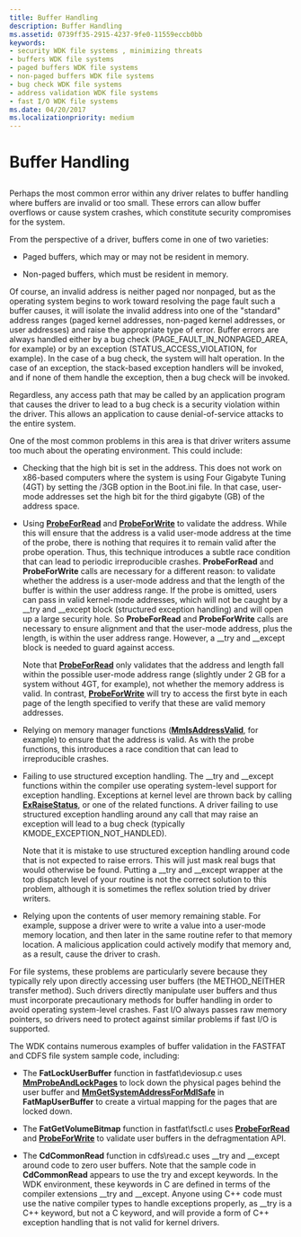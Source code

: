 ```yaml
---
title: Buffer Handling
description: Buffer Handling
ms.assetid: 0739ff35-2915-4237-9fe0-11559eccb0bb
keywords:
- security WDK file systems , minimizing threats
- buffers WDK file systems
- paged buffers WDK file systems
- non-paged buffers WDK file systems
- bug check WDK file systems
- address validation WDK file systems
- fast I/O WDK file systems
ms.date: 04/20/2017
ms.localizationpriority: medium
---
```


# Buffer Handling


## <span id="ddk_buffer_handling_if"></span><span id="DDK_BUFFER_HANDLING_IF"></span>


Perhaps the most common error within any driver relates to buffer handling where buffers are invalid or too small. These errors can allow buffer overflows or cause system crashes, which constitute security compromises for the system.

From the perspective of a driver, buffers come in one of two varieties:

-   Paged buffers, which may or may not be resident in memory.

-   Non-paged buffers, which must be resident in memory.

Of course, an invalid address is neither paged nor nonpaged, but as the operating system begins to work toward resolving the page fault such a buffer causes, it will isolate the invalid address into one of the "standard" address ranges (paged kernel addresses, non-paged kernel addresses, or user addresses) and raise the appropriate type of error. Buffer errors are always handled either by a bug check (PAGE\_FAULT\_IN\_NONPAGED\_AREA, for example) or by an exception (STATUS\_ACCESS\_VIOLATION, for example). In the case of a bug check, the system will halt operation. In the case of an exception, the stack-based exception handlers will be invoked, and if none of them handle the exception, then a bug check will be invoked.

Regardless, any access path that may be called by an application program that causes the driver to lead to a bug check is a security violation within the driver. This allows an application to cause denial-of-service attacks to the entire system.

One of the most common problems in this area is that driver writers assume too much about the operating environment. This could include:

-   Checking that the high bit is set in the address. This does not work on x86-based computers where the system is using Four Gigabyte Tuning (4GT) by setting the /3GB option in the Boot.ini file. In that case, user-mode addresses set the high bit for the third gigabyte (GB) of the address space.

-   Using [**ProbeForRead**](https://msdn.microsoft.com/library/windows/hardware/ff559876) and [**ProbeForWrite**](https://msdn.microsoft.com/library/windows/hardware/ff559879) to validate the address. While this will ensure that the address is a valid user-mode address at the time of the probe, there is nothing that requires it to remain valid after the probe operation. Thus, this technique introduces a subtle race condition that can lead to periodic irreproducible crashes. **ProbeForRead** and **ProbeForWrite** calls are necessary for a different reason: to validate whether the address is a user-mode address and that the length of the buffer is within the user address range. If the probe is omitted, users can pass in valid kernel-mode addresses, which will not be caught by a \_\_try and \_\_except block (structured exception handling) and will open up a large security hole. So **ProbeForRead** and **ProbeForWrite** calls are necessary to ensure alignment and that the user-mode address, plus the length, is within the user address range. However, a \_\_try and \_\_except block is needed to guard against access.

    Note that [**ProbeForRead**](https://msdn.microsoft.com/library/windows/hardware/ff559876) only validates that the address and length fall within the possible user-mode address range (slightly under 2 GB for a system without 4GT, for example), not whether the memory address is valid. In contrast, [**ProbeForWrite**](https://msdn.microsoft.com/library/windows/hardware/ff559879) will try to access the first byte in each page of the length specified to verify that these are valid memory addresses.

-   Relying on memory manager functions ([**MmIsAddressValid**](https://msdn.microsoft.com/library/windows/hardware/ff554572), for example) to ensure that the address is valid. As with the probe functions, this introduces a race condition that can lead to irreproducible crashes.

-   Failing to use structured exception handling. The \_\_try and \_\_except functions within the compiler use operating system-level support for exception handling. Exceptions at kernel level are thrown back by calling [**ExRaiseStatus**](https://msdn.microsoft.com/library/windows/hardware/ff545529), or one of the related functions. A driver failing to use structured exception handling around any call that may raise an exception will lead to a bug check (typically KMODE\_EXCEPTION\_NOT\_HANDLED).

    Note that it is mistake to use structured exception handling around code that is not expected to raise errors. This will just mask real bugs that would otherwise be found. Putting a \_\_try and \_\_except wrapper at the top dispatch level of your routine is not the correct solution to this problem, although it is sometimes the reflex solution tried by driver writers.

-   Relying upon the contents of user memory remaining stable. For example, suppose a driver were to write a value into a user-mode memory location, and then later in the same routine refer to that memory location. A malicious application could actively modify that memory and, as a result, cause the driver to crash.

For file systems, these problems are particularly severe because they typically rely upon directly accessing user buffers (the METHOD\_NEITHER transfer method). Such drivers directly manipulate user buffers and thus must incorporate precautionary methods for buffer handling in order to avoid operating system-level crashes. Fast I/O always passes raw memory pointers, so drivers need to protect against similar problems if fast I/O is supported.

The WDK contains numerous examples of buffer validation in the FASTFAT and CDFS file system sample code, including:

-   The **FatLockUserBuffer** function in fastfat\\deviosup.c uses [**MmProbeAndLockPages**](https://msdn.microsoft.com/library/windows/hardware/ff554664) to lock down the physical pages behind the user buffer and [**MmGetSystemAddressForMdlSafe**](https://msdn.microsoft.com/library/windows/hardware/ff554559) in **FatMapUserBuffer** to create a virtual mapping for the pages that are locked down.

-   The **FatGetVolumeBitmap** function in fastfat\\fsctl.c uses [**ProbeForRead**](https://msdn.microsoft.com/library/windows/hardware/ff559876) and [**ProbeForWrite**](https://msdn.microsoft.com/library/windows/hardware/ff559879) to validate user buffers in the defragmentation API.

-   The **CdCommonRead** function in cdfs\\read.c uses \_\_try and \_\_except around code to zero user buffers. Note that the sample code in **CdCommonRead** appears to use the try and except keywords. In the WDK environment, these keywords in C are defined in terms of the compiler extensions \_\_try and \_\_except. Anyone using C++ code must use the native compiler types to handle exceptions properly, as \_\_try is a C++ keyword, but not a C keyword, and will provide a form of C++ exception handling that is not valid for kernel drivers.

 

 




